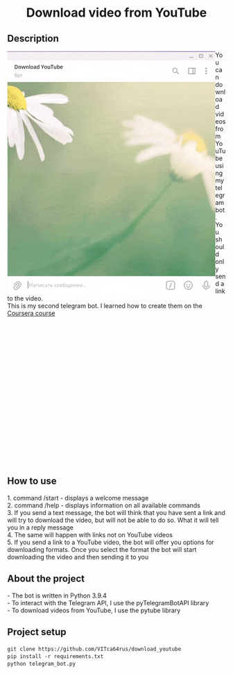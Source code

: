 <h1 align="center">Download video from YouTube</h1>
<h2>Description</h2>
  <p>
<img align="left" src="https://raw.githubusercontent.com/VITca64rus/download_youtube/master/description.gif">
You can download videos from YouTube using my telegram bot. You should only send a link to the video. </br> This is my second telegram bot. I learned how to create them on the <a href="https://www.coursera.org/learn/python-for-web/">Coursera course</a>
</p>

<p></br></br></br></br></br></br></br></br></br></br></br></br></br></br></br></br></br></br></br></p>

<h2>How to use</h2>
<p>
1. command /start - displays a welcome message </br>
2. command /help - displays information on all available commands</br>
3. If you send a text message, the bot will think that you have sent a link and will try to download the video, but will not be able to do so. What it will tell you in a reply message</br>
4. The same will happen with links not on YouTube videos</br>
5. If you send a link to a YouTube video, the bot will offer you options for downloading formats.
Once you select the format the bot will start downloading the video and then sending it to you
</p>

<h2>About the project</h2>
<p>
  - The bot is written in Python 3.9.4</br>
  - To interact with the Telegram API, I use the pyTelegramBotAPI library</br>
  - To download videos from YouTube, I use the pytube library</br>
</p>

<h2>Project setup</h2>
<code>git clone https://github.com/VITca64rus/download_youtube</code></br>
<code>pip install -r requirements.txt</code></br>
<code>python telegram_bot.py</code></br>

